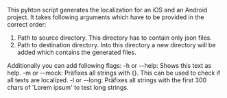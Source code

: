 This pyhton script generates the localization for an iOS and an Android project. It takes following arguments which have to be provided in the correct order:

1) Path to source directory. This directory has to contain only json files.
2) Path to destination directory. Into this directory a new directory will be added which contains the generated files.

Additionally you can add following flags:
-h or --help: Shows this text as help.
-m or --mock: Präfixes all strings with {}. This can be used to check if all texts are localized.
-l or --long: Präfixes all strings with the first 300 chars of 'Lorem ipsum' to test long strings.